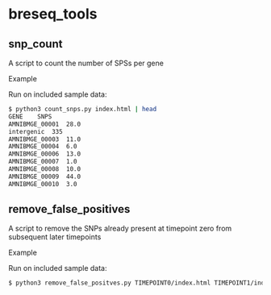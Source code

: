 # breseq_tools


## snp_count
A script to count the number of SPSs per gene

Example

Run on included sample data:
```sh
$ python3 count_snps.py index.html | head
GENE	SNPS
AMNIBMGE_00001	28.0
intergenic	335
AMNIBMGE_00003	11.0
AMNIBMGE_00004	6.0
AMNIBMGE_00006	13.0
AMNIBMGE_00007	1.0
AMNIBMGE_00008	10.0
AMNIBMGE_00009	44.0
AMNIBMGE_00010	3.0
```


## remove_false_positives
A script to remove the SNPs already present at timepoint zero from subsequent later timepoints

Example

Run on included sample data:
```sh
$ python3 remove_false_positves.py TIMEPOINT0/index.html TIMEPOINT1/index.html 

```
